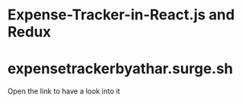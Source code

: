 # Expense-Tracker-in-React.js and Redux
expensetrackerbyathar.surge.sh
=
Open the link to have a look into it
